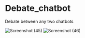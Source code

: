 # Debate_chatbot
Debate between any two chatbots

![Screenshot (45)](https://github.com/Smehta0306/Debate_chatbot/assets/95527606/9275719f-07db-4a63-a0bb-36a1ef199b22)
![Screenshot (46)](https://github.com/Smehta0306/Debate_chatbot/assets/95527606/6cb8e5c4-d563-4501-9e5d-c107e7de411d)
